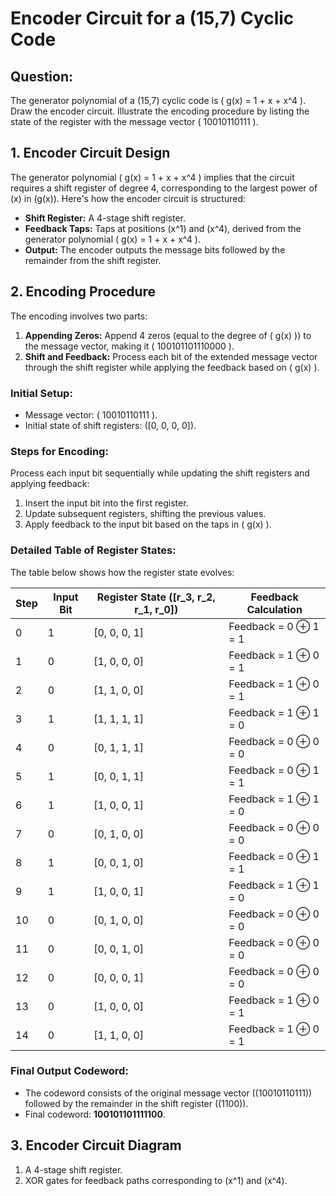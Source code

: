 # Encoder Circuit for a (15,7) Cyclic Code

## Question:
The generator polynomial of a (15,7) cyclic code is \( g(x) = 1 + x + x^4 \). Draw the encoder circuit. Illustrate the encoding procedure by listing the state of the register with the message vector \( 10010110111 \).

## 1. Encoder Circuit Design

The generator polynomial \( g(x) = 1 + x + x^4 \) implies that the circuit requires a shift register of degree 4, corresponding to the largest power of \(x\) in \(g(x)\). Here's how the encoder circuit is structured:

- **Shift Register:** A 4-stage shift register.
- **Feedback Taps:** Taps at positions \(x^1\) and \(x^4\), derived from the generator polynomial \( g(x) = 1 + x + x^4 \).
- **Output:** The encoder outputs the message bits followed by the remainder from the shift register.

## 2. Encoding Procedure

The encoding involves two parts:
1. **Appending Zeros:** Append 4 zeros (equal to the degree of \( g(x) \)) to the message vector, making it \( 100101101110000 \).
2. **Shift and Feedback:** Process each bit of the extended message vector through the shift register while applying the feedback based on \( g(x) \).

### Initial Setup:
- Message vector: \( 10010110111 \).
- Initial state of shift registers: \([0, 0, 0, 0]\).

### Steps for Encoding:
Process each input bit sequentially while updating the shift registers and applying feedback:

1. Insert the input bit into the first register.
2. Update subsequent registers, shifting the previous values.
3. Apply feedback to the input bit based on the taps in \( g(x) \).

### Detailed Table of Register States:

The table below shows how the register state evolves:

| Step | Input Bit | Register State \([r_3, r_2, r_1, r_0]\) | Feedback Calculation |
|------|-----------|-----------------------------------------|-----------------------|
| 0    | 1         | [0, 0, 0, 1]                           | Feedback = 0 ⊕ 1 = 1 |
| 1    | 0         | [1, 0, 0, 0]                           | Feedback = 1 ⊕ 0 = 1 |
| 2    | 0         | [1, 1, 0, 0]                           | Feedback = 1 ⊕ 0 = 1 |
| 3    | 1         | [1, 1, 1, 1]                           | Feedback = 1 ⊕ 1 = 0 |
| 4    | 0         | [0, 1, 1, 1]                           | Feedback = 0 ⊕ 0 = 0 |
| 5    | 1         | [0, 0, 1, 1]                           | Feedback = 0 ⊕ 1 = 1 |
| 6    | 1         | [1, 0, 0, 1]                           | Feedback = 1 ⊕ 1 = 0 |
| 7    | 0         | [0, 1, 0, 0]                           | Feedback = 0 ⊕ 0 = 0 |
| 8    | 1         | [0, 0, 1, 0]                           | Feedback = 0 ⊕ 1 = 1 |
| 9    | 1         | [1, 0, 0, 1]                           | Feedback = 1 ⊕ 1 = 0 |
| 10   | 0         | [0, 1, 0, 0]                           | Feedback = 0 ⊕ 0 = 0 |
| 11   | 0         | [0, 0, 1, 0]                           | Feedback = 0 ⊕ 0 = 0 |
| 12   | 0         | [0, 0, 0, 1]                           | Feedback = 0 ⊕ 0 = 0 |
| 13   | 0         | [1, 0, 0, 0]                           | Feedback = 1 ⊕ 0 = 1 |
| 14   | 0         | [1, 1, 0, 0]                           | Feedback = 1 ⊕ 0 = 1 |

### Final Output Codeword:
- The codeword consists of the original message vector (\(10010110111\)) followed by the remainder in the shift register (\(1100\)).
- Final codeword: **100101101111100**.

## 3. Encoder Circuit Diagram

1. A 4-stage shift register.
2. XOR gates for feedback paths corresponding to \(x^1\) and \(x^4\).
